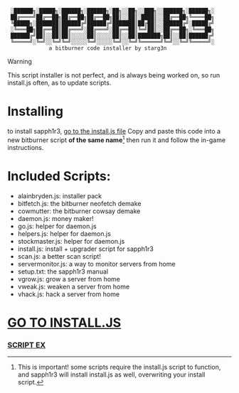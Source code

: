 ```
 ░██████╗░█████╗░██████╗░██████╗░██╗░░██╗░░███╗░░██████╗░██████╗░
 ██╔════╝██╔══██╗██╔══██╗██╔══██╗██║░░██║░████║░░██╔══██╗╚════██╗
 ╚█████╗░███████║██████╔╝██████╔╝███████║██╔██║░░██████╔╝░█████╔╝
 ░╚═══██╗██╔══██║██╔═══╝░██╔═══╝░██╔══██║╚═╝██║░░██╔══██╗░╚═══██╗
 ██████╔╝██║░░██║██║░░░░░██║░░░░░██║░░██║███████╗██║░░██║██████╔╝
 ╚═════╝░╚═╝░░╚═╝╚═╝░░░░░╚═╝░░░░░╚═╝░░╚═╝╚══════╝╚═╝░░╚═╝╚═════╝░
             a bitburner code installer by starg3n               
```

> [!WARNING]
> This script installer is not perfect, and is always being worked on, so run install.js often, as to update scripts.

# Installing
to install sapph1r3, [go to the install.js file](https://github.com/starg3n/sapph1r3/blob/main/install.js) 
Copy and paste this code into a new bitburner script **of the same name**[^1]
then run it and follow the in-game instructions.

[^1]: This is important! some scripts require the install.js script to function, and sapph1r3 will install install.js as well, overwriting your install script.

# Included Scripts:
 - alainbryden.js: installer pack
 - bitfetch.js: the bitburner neofetch demake
 - cowmutter: the bitburner cowsay demake
 - daemon.js: money maker!
  - go.js: helper for daemon.js
  - helpers.js: helper for daemon.js
  - stockmaster.js: helper for daemon.js
 - install.js: install + upgrader script for sapph1r3
 - scan.js: a better scan script!
 - servermonitor.js: a way to monitor servers from home
 - setup.txt: the sapph1r3 manual
 - vgrow.js: grow a server from home
 - vweak.js: weaken a server from home
 - vhack.js: hack a server from home

# [GO TO INSTALL.JS](https://github.com/starg3n/sapph1r3/blob/main/install.js)
### [SCRIPT EX](https://github.com/starg3n/sapph1r3/tree/main/examples)
